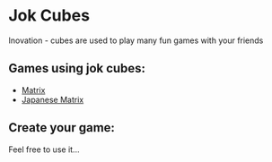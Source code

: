 Jok Cubes
=========

Inovation - cubes are used to play many fun  games with your friends



Games using jok cubes:
----------------------
* <a href="http://jok.io/lobby/matrix" target="_blank">Matrix</a>
* <a href="http://jok.io/lobby/japmatrix" target="_blank">Japanese Matrix</a>



Create your game:
-----------------
Feel free to use it...
